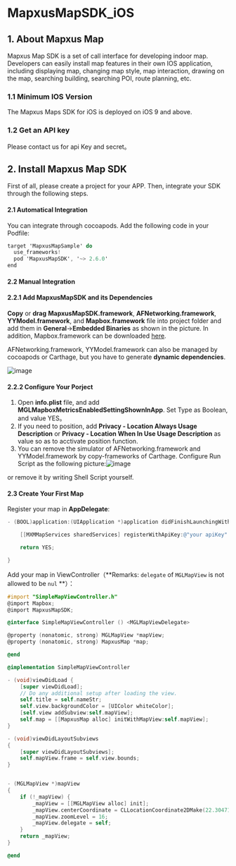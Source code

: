 # MapxusMapSDK_iOS

## 1. About Mapxus Map

Mapxus Map SDK is a set of call interface for developing indoor map. Developers can easily install map features in their own IOS application, including displaying map, changing map style, map interaction, drawing on the map, searching building, searching POI, route planning, etc.

### 1.1 Minimum IOS Version

The Mapxus Maps SDK for iOS is deployed on iOS 9 and above.

### 1.2 Get an API key

Please contact us for api Key and secret。



## 2. Install Mapxus Map SDK

First of all, please create a project for your APP. Then, integrate your SDK through the following steps.

#### 2.1 Automatical Integration

You can integrate through cocoapods. Add the following code in your Podfile:

```objectivec
target 'MapxusMapSample' do
  use_frameworks!
  pod 'MapxusMapSDK', '~> 2.6.0'
end
```

#### 2.2 Manual Integration

#### 2.2.1 Add MapxusMapSDK and its Dependencies

**Copy** or **drag** **MapxusMapSDK.framework**, **AFNetworking.framework**, **YYModel.framework**, and **Mapbox.framework** file into project folder and add them in **General**->**Embedded Binaries** as shown in the picture. In addition, Mapbox.framework can be downloaded [here](https://www.mapbox.com/install/ios/).

AFNetworking.framework, YYModel.framework can also be managed by cocoapods or Carthage, but you have to generate **dynamic dependencies**. 

![image](https://dpw.maphive.cloud/images/digitalMap/ios/2.0.0/20180525164611.png)

#### 2.2.2 Configure Your Porject

1. Open **info.plist** file, and add **MGLMapboxMetricsEnabledSettingShownInApp**. Set Type as Boolean, and value YES。
2. If you need to position, add **Privacy - Location Always Usage Description** or **Privacy - Location When In Use Usage Description** as value so as to acctivate position function.
3. You can remove the simulator of AFNetworking.framework and YYModel.framework by copy-frameworks of Carthage. Configure Run Script as  the following picture:![image](https://dpw.maphive.cloud/images/digitalMap/ios/2.0.0/20180702062028.png)

or remove it by writing Shell Script yourself.

#### 2.3 Create Your First Map

Register your map in **AppDelegate**:

```objectivec
- (BOOL)application:(UIApplication *)application didFinishLaunchingWithOptions:(NSDictionary *)launchOptions {

    [[MXMMapServices sharedServices] registerWithApiKey:@"your apiKey" secret:@"your secret"];

    return YES;

}
```

Add your map in ViewController（**Remarks:  `delegate` of `MGLMapView` is  not allowed to be `nul` **）：

```objectivec
#import "SimpleMapViewController.h"
@import Mapbox;
@import MapxusMapSDK;

@interface SimpleMapViewController () <MGLMapViewDelegate>

@property (nonatomic, strong) MGLMapView *mapView;
@property (nonatomic, strong) MapxusMap *map;

@end

@implementation SimpleMapViewController

- (void)viewDidLoad {
    [super viewDidLoad];
    // Do any additional setup after loading the view.
    self.title = self.nameStr;
    self.view.backgroundColor = [UIColor whiteColor];
    [self.view addSubview:self.mapView];
    self.map = [[MapxusMap alloc] initWithMapView:self.mapView];
}

- (void)viewDidLayoutSubviews
{
    [super viewDidLayoutSubviews];
    self.mapView.frame = self.view.bounds;
}


- (MGLMapView *)mapView
{
    if (!_mapView) {
        _mapView = [[MGLMapView alloc] init];
        _mapView.centerCoordinate = CLLocationCoordinate2DMake(22.304716516178253, 114.16186609400843);
        _mapView.zoomLevel = 16;
        _mapView.delegate = self;
    }
    return _mapView;
}

@end
```